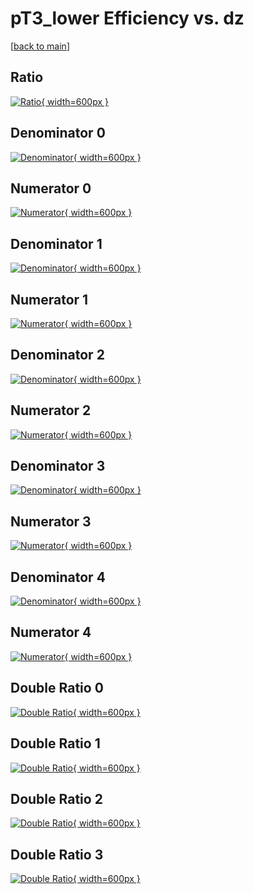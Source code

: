 # pT3_lower Efficiency vs. dz

[[back to main](./)]



## Ratio

[![Ratio](../mtv/var/pT3_lower_vtr_13_1_eff_dz.png){ width=600px }](../mtv/var/pT3_lower_vtr_13_1_eff_dz.pdf)

## Denominator 0

[![Denominator](../mtv/den/pT3_lower_vtr_13_1_eff_dz_den0.png){ width=600px }](../mtv/den/pT3_lower_vtr_13_1_eff_dz_den0.pdf)

## Numerator 0

[![Numerator](../mtv/num/pT3_lower_vtr_13_1_eff_dz_num0.png){ width=600px }](../mtv/num/pT3_lower_vtr_13_1_eff_dz_num0.pdf)

## Denominator 1

[![Denominator](../mtv/den/pT3_lower_vtr_13_1_eff_dz_den1.png){ width=600px }](../mtv/den/pT3_lower_vtr_13_1_eff_dz_den1.pdf)

## Numerator 1

[![Numerator](../mtv/num/pT3_lower_vtr_13_1_eff_dz_num1.png){ width=600px }](../mtv/num/pT3_lower_vtr_13_1_eff_dz_num1.pdf)

## Denominator 2

[![Denominator](../mtv/den/pT3_lower_vtr_13_1_eff_dz_den2.png){ width=600px }](../mtv/den/pT3_lower_vtr_13_1_eff_dz_den2.pdf)

## Numerator 2

[![Numerator](../mtv/num/pT3_lower_vtr_13_1_eff_dz_num2.png){ width=600px }](../mtv/num/pT3_lower_vtr_13_1_eff_dz_num2.pdf)

## Denominator 3

[![Denominator](../mtv/den/pT3_lower_vtr_13_1_eff_dz_den3.png){ width=600px }](../mtv/den/pT3_lower_vtr_13_1_eff_dz_den3.pdf)

## Numerator 3

[![Numerator](../mtv/num/pT3_lower_vtr_13_1_eff_dz_num3.png){ width=600px }](../mtv/num/pT3_lower_vtr_13_1_eff_dz_num3.pdf)

## Denominator 4

[![Denominator](../mtv/den/pT3_lower_vtr_13_1_eff_dz_den4.png){ width=600px }](../mtv/den/pT3_lower_vtr_13_1_eff_dz_den4.pdf)

## Numerator 4

[![Numerator](../mtv/num/pT3_lower_vtr_13_1_eff_dz_num4.png){ width=600px }](../mtv/num/pT3_lower_vtr_13_1_eff_dz_num4.pdf)

## Double Ratio 0

[![Double Ratio](../mtv/ratio/pT3_lower_vtr_13_1_eff_dz_ratio0.png){ width=600px }](../mtv/ratio/pT3_lower_vtr_13_1_eff_dz_ratio0.pdf)

## Double Ratio 1

[![Double Ratio](../mtv/ratio/pT3_lower_vtr_13_1_eff_dz_ratio1.png){ width=600px }](../mtv/ratio/pT3_lower_vtr_13_1_eff_dz_ratio1.pdf)

## Double Ratio 2

[![Double Ratio](../mtv/ratio/pT3_lower_vtr_13_1_eff_dz_ratio2.png){ width=600px }](../mtv/ratio/pT3_lower_vtr_13_1_eff_dz_ratio2.pdf)

## Double Ratio 3

[![Double Ratio](../mtv/ratio/pT3_lower_vtr_13_1_eff_dz_ratio3.png){ width=600px }](../mtv/ratio/pT3_lower_vtr_13_1_eff_dz_ratio3.pdf)

